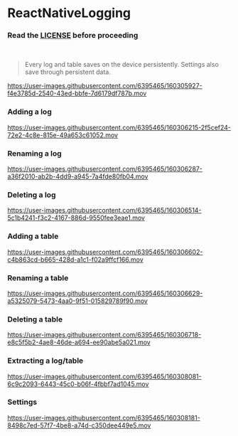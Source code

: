 # ReactNativeLogging

<h3>Read the <a href='https://github.com/cartagenae/ReactNativeLogging/blob/main/LICENSE'>LICENSE</a> before proceeding</h3>

<br />

> Every log and table saves on the device persistently. Settings also save through persistent data.

https://user-images.githubusercontent.com/6395465/160305927-f4e3785d-2540-43ed-bbfe-7d6179df787b.mov

### Adding a log

https://user-images.githubusercontent.com/6395465/160306215-2f5cef24-72e2-4c8e-815e-49a653c61052.mov

### Renaming  a log

https://user-images.githubusercontent.com/6395465/160306287-a36f2010-ab2b-4dd9-a945-7a4fde80fb04.mov

### Deleting a log

https://user-images.githubusercontent.com/6395465/160306514-5c1b4241-f3c2-4167-886d-9550fee3eae1.mov

### Adding a table

https://user-images.githubusercontent.com/6395465/160306602-c4b863cd-b665-428d-a1c1-f02a9ffcf166.mov

### Renaming a table

https://user-images.githubusercontent.com/6395465/160306629-a5325079-5473-4aa0-9f51-015829789f90.mov

### Deleting a table

https://user-images.githubusercontent.com/6395465/160306718-e8c5f5b2-4ae8-46de-a694-ee90abe5a021.mov

### Extracting a log/table

https://user-images.githubusercontent.com/6395465/160308081-6c9c2093-6443-45c0-b06f-4fbbf7ad1045.mov

### Settings

https://user-images.githubusercontent.com/6395465/160308181-8498c7ed-57f7-4be8-a74d-c350dee449e5.mov
